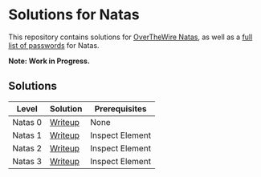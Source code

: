 # Solutions for Natas

This repository contains solutions for [OverTheWire Natas](http://overthewire.org/wargames/natas/), as well as a [full list of passwords](NatasPasswords.md) for Natas.

**Note: Work in Progress.**

## Solutions
| Level    | Solution                      | Prerequisites   |
| -------- | ----------------------------- | --------------- |
| Natas 0  | [Writeup](natas0/Natas0.md)   | None            |
| Natas 1  | [Writeup](natas1/Natas1.md)   | Inspect Element |
| Natas 2  | [Writeup](natas2/Natas2.md)   | Inspect Element |
| Natas 3  | [Writeup](natas3/Natas3.md)   | Inspect Element |
